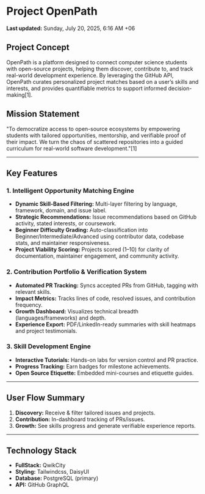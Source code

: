 # Project OpenPath

**Last updated:** Sunday, July 20, 2025, 6:16 AM +06

## Project Concept

OpenPath is a platform designed to connect computer science students with open-source projects, helping them discover, contribute to, and track real-world development experience. By leveraging the GitHub API, OpenPath curates personalized project matches based on a user’s skills and interests, and provides quantifiable metrics to support informed decision-making[1].

## Mission Statement

"To democratize access to open-source ecosystems by empowering students with tailored opportunities, mentorship, and verifiable proof of their impact. We turn the chaos of scattered repositories into a guided curriculum for real-world software development."[1]

---

## Key Features

### 1. Intelligent Opportunity Matching Engine

- **Dynamic Skill-Based Filtering:** Multi-layer filtering by language, framework, domain, and issue label.
- **Strategic Recommendations:** Issue recommendations based on GitHub activity, stated interests, or coursework.
- **Beginner Difficulty Grading:** Auto-classification into Beginner/Intermediate/Advanced using contributor data, codebase stats, and maintainer responsiveness.
- **Project Viability Scoring:** Projects scored (1–10) for clarity of documentation, maintainer engagement, and community activity.

### 2. Contribution Portfolio & Verification System

- **Automated PR Tracking:** Syncs accepted PRs from GitHub, tagging with relevant skills.
- **Impact Metrics:** Tracks lines of code, resolved issues, and contribution frequency.
- **Growth Dashboard:** Visualizes technical breadth (languages/frameworks) and depth.
- **Experience Export:** PDF/LinkedIn-ready summaries with skill heatmaps and project testimonials.

### 3. Skill Development Engine

- **Interactive Tutorials:** Hands-on labs for version control and PR practice.
- **Progress Tracking:** Earn badges for milestone achievements.
- **Open Source Etiquette:** Embedded mini-courses and etiquette guides.

---

## User Flow Summary

1. **Discovery:** Receive & filter tailored issues and projects.
2. **Contribution:** In-dashboard tracking of PRs/issues.
3. **Growth:** See skills progress and generate verifiable experience reports.

---

## Technology Stack

- **FullStack:** QwikCity
- **Styling:** Tailwindcss, DaisyUI
- **Database:** PostgreSQL (primary)
- **API:** GitHub GraphQL
